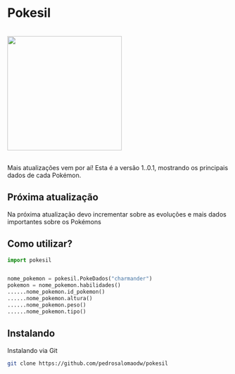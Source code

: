 #  Pokesil

<br>

<img src="https://github.com/pedrosalomaodw/apipoke.py/assets/74951282/20a6f7d6-7ca7-48f4-a9b9-e22e894b87d7" height=260>

<br>
<br>

<p>Mais atualizações vem por aí! Esta é a versão 1..0.1, mostrando os principais dados de cada Pokémon.</p>

## Próxima atualização 

Na próxima atualização devo incrementar sobre as evoluções e mais dados importantes sobre os Pokémons

## Como utilizar?

````py
import pokesil


nome_pokemon = pokesil.PokeDados("charmander")
pokemon = nome_pokemon.habilidades()
......nome_pokemon.id_pokemon()
......nome_pokemon.altura()
......nome_pokemon.peso()
......nome_pokemon.tipo()

````

## Instalando

Instalando via Git

````bash
git clone https://github.com/pedrosalomaodw/pokesil
````






